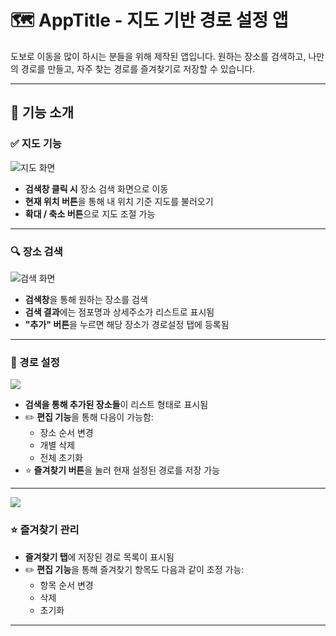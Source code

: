 # 🗺️ AppTitle - 지도 기반 경로 설정 앱

도보로 이동을 많이 하시는 분들을 위해 제작된 앱입니다.
원하는 장소를 검색하고, 나만의 경로를 만들고, 자주 찾는 경로를 즐겨찾기로 저장할 수 있습니다.

---

## 📌 기능 소개

### ✅ 지도 기능
![지도 화면](./assets/mainMap.PNG)
- **검색창 클릭 시** 장소 검색 화면으로 이동
- **현재 위치 버튼**을 통해 내 위치 기준 지도를 불러오기
- **확대 / 축소 버튼**으로 지도 조절 가능

---

### 🔍 장소 검색
![검색 화면](./assets/searchRoute.PNG) 

- **검색창**을 통해 원하는 장소를 검색
- **검색 결과**에는 점포명과 상세주소가 리스트로 표시됨
- **"추가" 버튼**을 누르면 해당 장소가 경로설정 탭에 등록됨

---

### 🧭 경로 설정
![](./assets/routeList.PNG)
- **검색을 통해 추가된 장소들**이 리스트 형태로 표시됨
- ✏️ **편집 기능**을 통해 다음이 가능함:
    - 장소 순서 변경
    - 개별 삭제
    - 전체 초기화
- ⭐ **즐겨찾기 버튼**을 눌러 현재 설정된 경로를 저장 가능

---
![](./assets/editFavorites.PNG)
### ⭐ 즐겨찾기 관리

- **즐겨찾기 탭**에 저장된 경로 목록이 표시됨
- ✏️ **편집 기능**을 통해 즐겨찾기 항목도 다음과 같이 조정 가능:
    - 항목 순서 변경
    - 삭제
    - 초기화
---
